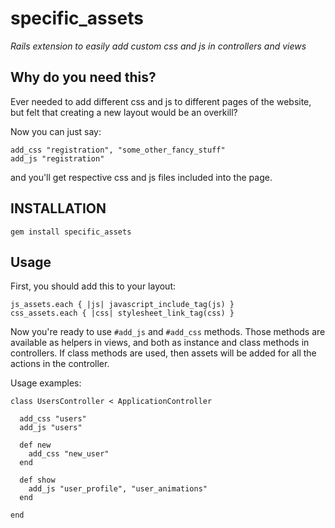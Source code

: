specific_assets
======

*Rails extension to easily add custom css and js in controllers and views*

Why do you need this?
------------------------
Ever needed to add different css and js to different pages of the website, but felt that
creating a new layout would be an overkill?

Now you can just say:

    add_css "registration", "some_other_fancy_stuff"
    add_js "registration"

and you'll get respective css and js files included into the page.
	

INSTALLATION
------------

	gem install specific_assets

Usage
---------------

First, you should add this to your layout:

    js_assets.each { |js| javascript_include_tag(js) }
    css_assets.each { |css| stylesheet_link_tag(css) }

Now you're ready to use `#add_js` and `#add_css` methods. Those methods are available as helpers in views, and both as instance and class methods in controllers. If class methods are used, then assets will be added for all the actions in the controller.

Usage examples:

    class UsersController < ApplicationController

      add_css "users"
      add_js "users"

      def new
        add_css "new_user"
      end

      def show
        add_js "user_profile", "user_animations"
      end

    end
